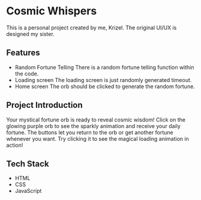 # Cosmic Whispers

This is a personal project created by me, Krizel.
The original UI/UX is designed my sister.

## Features
- Random Fortune Telling
    There is a random fortune telling function within the code.
- Loading screen
    The loading screen is just randomly generated timeout.
- Home screen
    The orb should be clicked to generate the random fortune.

## Project Introduction
Your mystical fortune orb is ready to reveal cosmic wisdom! Click on the glowing purple orb to see the sparkly animation and receive your daily fortune. The buttons let you return to the orb or get another fortune whenever you want. Try clicking it to see the magical loading animation in action!

## Tech Stack
- HTML
- CSS
- JavaScript